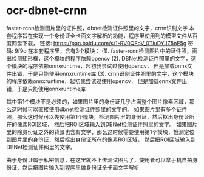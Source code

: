 # ocr-dbnet-crnn
faster-rcnn检测图片里的证件照，dbnet检测证件照里的文字，crnn识别文字
本套程序旨在实现一个身份证全卡面文字解析的功能，程序里使用到的模型文件从百度网盘下载，
链接: https://pan.baidu.com/s/1-RV0QFbV_0TiuDYJZ5nE5g  密码: 9f9o
在本套程序里，含有3个模块：
(1). faster-rcnn检测图片中的证件照，画出检测矩形框，这个模块的程序依赖opencv
(2). DBNet检测证件照里的文字，这个模块的程序依赖onnxruntime，起初我尝试过使用opencv，
但是加载onnx文件出错，于是只能使用onnxruntime库
(3). crnn识别证件照里的文字，这个模块的程序依赖onnxruntime，起初我尝试过使用opencv，
但是加载onnx文件出错，于是只能使用onnxruntime库

其中第1个模块不是必须的，如果图片里的身份证几乎占满整个图片像素区域，那么这时候可以直接使用dbnet检测证件照里的文字的。
如果图片里有多个证件照，那么这时候可以先使用第1个模块，检测图片里的身份证，然后抠出身份证所在的像素ROI区域，
然后把ROI区域输入到DBNet检测证件照里的文字。
如果图片里的除身份证之外的背景也含有文字，那么这时候需要使用第1个模块，检测定位到图片里的身份证，然后抠出身份证所在的像素ROI区域，
然后把ROI区域输入到DBNet检测证件照里的文字。

由于身份证属于私密信息，在这里就不上传测试图片了，使用者可以拿手机自拍身份证，然后把图片输入到程序里做身份证全卡面文字解析
